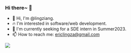 ### Hi there~ 👋

<!--
**FrostLingz/FrostLingz** is a ✨ _special_ ✨ repository because its `README.md` (this file) appears on your GitHub profile.

Here are some ideas to get you started:

- 🔭 I’m currently working on ...
- 🌱 I’m currently learning ...
- 👯 I’m looking to collaborate on ...
- 🤔 I’m looking for help with ...
- 💬 Ask me about ...
- 📫 How to reach me: ...
- 😄 Pronouns: ...
- ⚡ Fun fact: ...
-->

- 🌱 Hi, I'm @lingziang.  
- 🔥 I'm interested in software/web development.  
- 🔭 I'm currently seeking for a SDE intern in Summer2023.  
- 📫 How to reach me: ericlingza@gmail.com  

<img align="center" src="https://github-readme-stats.vercel.app/api?username=FrostLingz&show_icons=true&icon_color=CE1D2D&text_color=718096&bg_color=ffffff&hide_title=true" /> 
